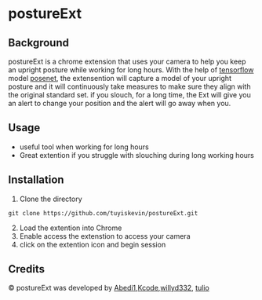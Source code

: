 # postureExt

## Background
postureExt is a chrome extension that uses your camera to help you keep an upright posture while working for long hours. With the help of [tensorflow](https://github.com/tensorflow) model [posenet](https://github.com/tensorflow/tfjs-models/tree/master/posenet), the extensention will capture a model of your upright posture and it will continuously take measures to make sure they align with the original standard set. if you slouch, for a long time, the Ext will give you an alert to change your position and the alert will go away when you.
## Usage
- useful tool when working for long hours
- Great extention if you struggle with slouching during long working hours

## Installation

1. Clone the directory
``` 
git clone https://github.com/tuyiskevin/postureExt.git
``` 
2. Load the extention into Chrome
3. Enable access the extenstion to access your camera
4. click on the extention icon and begin session

## Credits
&copy; postureExt was developed by [Abedi1](https://github.com/abedi1),[Kcode](https://github.com/tuyiskevin),[willyd332](https://github.com/willyd332), [tulio](https://github.com/tuliomcano14)

